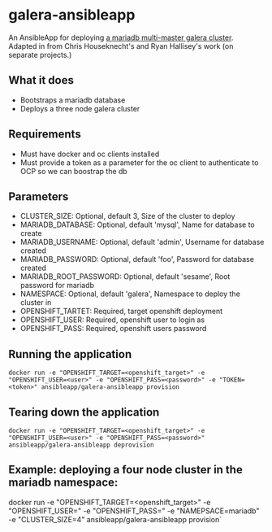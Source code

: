 galera-ansibleapp
======================

An AnsibleApp for deploying [a mariadb multi-master galera cluster](https://mariadb.com/kb/en/mariadb/getting-started-with-mariadb-galera-cluster/).  
Adapted in from Chris Houseknecht's and Ryan Hallisey's work (on separate projects.)

## What it does
* Bootstraps a mariadb database
* Deploys a three node galera cluster

## Requirements
* Must have docker and oc clients installed 
* Must provide a token as a parameter for the oc client to authenticate to OCP so we can boostrap the db

## Parameters
* CLUSTER_SIZE: Optional, default 3, Size of the cluster to deploy
* MARIADB_DATABASE: Optional, default 'mysql', Name for database to create
* MARIADB_USERNAME: Optional, default  'admin', Username for database created
* MARIADB_PASSWORD: Optional, default  'foo', Password for database created
* MARIADB_ROOT_PASSWORD: Optional, default 'sesame', Root password for mariadb
* NAMESPACE: Optional, default 'galera', Namespace to deploy the cluster in
* OPENSHIFT_TARTET: Required, target openshift deployment
* OPENSHIFT_USER: Required, openshift user to login as
* OPENSHIFT_PASS: Required, openshift users password
## Running the application
`docker run -e "OPENSHIFT_TARGET=<openshift_target>" -e "OPENSHIFT_USER=<user>" -e "OPENSHIFT_PASS=<password>" -e "TOKEN=<token>" ansibleapp/galera-ansibleapp provision`
## Tearing down the application
`docker run -e "OPENSHIFT_TARGET=<openshift_target>" -e "OPENSHIFT_USER=<user>" -e "OPENSHIFT_PASS=<password>" ansibleapp/galera-ansibleapp deprovision`
## Example: deploying a four node cluster in the mariadb namespace:
 docker run -e "OPENSHIFT_TARGET=<openshift_target>" -e "OPENSHIFT_USER=<user>" -e "OPENSHIFT_PASS=<password>" -e "NAMEPSACE=mariadb" -e "CLUSTER_SIZE=4" ansibleapp/galera-ansibleapp provision`
